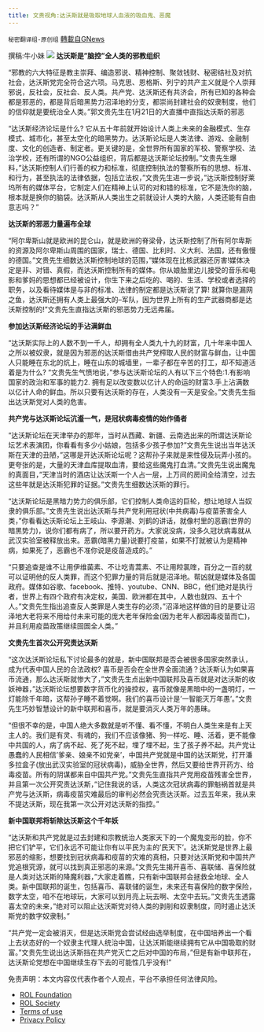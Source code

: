 ```yaml
---
title: 文贵视角:达沃斯就是吸取地球人血液的吸血鬼、恶魔
---
```

`秘密翻译组-原创组` [轉載自GNews](https://gnews.org/zh-hans/1896859/)

撰稿:牛小妹
![](https://assets.gnews.org/wp-content/uploads/2022/01/AZ-3.jpg)
**达沃斯是”脑控”全人类的邪教组织**

“邪教的六大特征是教主崇拜、编造邪说、精神控制、聚敛钱财、秘密结社及对抗社会，达沃斯党完全符合这六项。马克思、恩格斯、列宁的共产主义就是个人崇拜邪说，反社会，反社会、反人类。共产党、达沃斯还有共济会，所有已知的各种会都是邪恶的，都是背后暗黑势力沼泽地的分支，都崇尚封建社会的奴隶制度，他们的信仰就是要统治全人类。”郭文贵先生在1月21日的大直播中直指达沃斯的邪恶

“达沃斯经济论坛是什么? 它从五十年前就开始设计人类上未来的金融模式、生存模式、城市化，甚至太空化的暗黑势力。达沃斯论坛是人类法律、游戏、金融制度、文化的创造者、制定者。更关键的是，全世界所有国家的军校、警察学校、法治学校，还有所谓的NGO公益组织，背后都是达沃斯论坛控制。”文贵先生爆料，”达沃斯控制人们行善的权力和标准，彻底控制执法的警察所有的思想、标准、和行为，甚至执法的法律依据，包括立法权，”文贵先生进一步说，”达沃斯控制好莱坞所有的媒体平台，它制定人们在精神上认可的对和错的标准，它不是洗你的脑，根本就是换你的脑袋。达沃斯从人类出生之前就设计人类的大脑，人类还能有自由意志吗？”

**达沃斯的邪恶力量遍布全球**

“阿尔卑斯山就是欧洲的昆仑山，就是欧洲的脊梁骨，达沃斯控制了所有阿尔卑斯的资源及阿尔卑斯山周围的国家，瑞士、德国、比利时、义大利、法国，还有傲慢的德国。”文贵先生细数达沃斯控制地球的范围，”媒体现在比核武器还厉害!媒体决定是非、对错、真假，而达沃斯控制所有的媒体。你从娘胎里边儿接受的音乐和电影和爹妈的思想都已经被设计，你生下来之后吃的、喝的、生活、学校或者选择的职务，以及看待媒体是与非的标准、法律的制定都是达沃斯说了算! 就算你是漏网之鱼，达沃斯还拥有人类上最强大的–军队，因为世界上所有的生产武器商都是达沃斯控制的!”文贵先生直指达沃斯的邪恶势力无远弗届。

**参加达沃斯经济论坛的手沾满鲜血**

“达沃斯实际上的人数不到一千人，却拥有全人类九十九的财富，几十年来中国人之所以被奴隶，就是因为邪恶的达沃斯借由共产党榨取人民的财富与鲜血，让中国人只能睡在东北的炕上，睡在山东的城墙里，一辈子都在辛苦的打工，却不知道活着是为什么? “文贵先生气愤地说，”参与达沃斯论坛的人有以下三个特色:1.有影响国家的政治和军事的能力2. 拥有足以改变数以亿计人的命运的财富3.手上沾满数以亿计人命的鲜血。所以只要有达沃斯的存在，人类没有一天是安全。”文贵先生指出达沃斯党对人类的危害。

**共产党与达沃斯论坛沆瀣一气，是冠状病毒疫情的始作俑者**

“达沃斯论坛在天津举办的那年，当时从西藏、新疆、云南选出来的所谓达沃斯论坛艺术表演团，你看看有多少小姑娘，包括多少孩子参加?”文贵先生说出当年达沃斯在天津的丑陋，”这哪是开达沃斯论坛呢？这帮孙子来就是来性侵及玩弄小孩的。更夸张的是，大量的天津血库提取血清，要给这些魔鬼打血清。”文贵先生说出魔鬼的真面目，”天津当时的酒店让达沃斯一个人占一层，上万间的房间全给清空，过去这些年就是达沃斯犯罪的证据。”文贵先生细数达沃斯的罪行。

“达沃斯论坛是黑暗力势力的俱乐部，它们控制人类命运的巨轮，想让地球人当奴隶的俱乐部。”文贵先生说出达沃斯与共产党利用冠状(中共病毒)与疫苗荼害全人类，”你看看达沃斯论坛上王岐山、李源潮、刘鹤的讲话，就像村里的恶霸(世界的暗黑势力)，说你们都有病了，所以要开药方。大家说没病，没多久冠状病毒就从武汉实验室被释放出来。恶霸(暗黑力量)说要打疫苗，如果不打就被认为是精神病，如果死了，恶霸也不准你说是疫苗造成的。”

“只要追查是谁不让用伊维菌素、不让吃青蒿素、不让用羫氯喹，百分之一百的就可以证明他的反人类罪，而这个犯罪力量的背后就是沼泽地。帮凶就是媒体及各国政府。媒体如谷歌、facebook、推特、youtube、CNN、BBC，他们绝对是执行者，世界上有四个政府有决定权，美国、欧洲都在其中，人数也就四、五十个人。”文贵先生指出追查反人类罪是人类生存的必须，”沼泽地这样做的目的是要让沼泽地大老将来不用给付未来可能的庞大老年保险金(因为老年人都因毒疫苗而亡)，并且利用疫苗政策继续囹圄全人类。”

**文贵先生首次公开究责达沃斯**

“这次达沃斯论坛私下讨论最多的就是，新中国联邦是否会被很多国家突然承认，成为代表中国人民的合法政权? 喜币是否会在全世界全面流通？达沃斯认为如果喜币流通，那么达沃斯就惨大了，”文贵先生点出新中国联邦及喜币就是对达沃斯的收妖神器，”达沃斯论坛想要数字货币化的操控权，喜币就像是黑暗中的一盏明灯，一灯能除千年暗，这帮孙子睡不着觉啊。我们的喜币设计是’一智能灭万年愚’。”文贵先生巧妙智慧设计的新中联邦和喜币，就是要消灭人类万年的愚昧。

“但很不幸的是，中国人绝大多数就是听不懂、看不懂，不明白人类生来是有上天主人的。我们是有灵、有魂的，我们不应该像猪、狗一样吃、睡、活着，更不能像中共国的人，病了病不起、死了死不起，埋了埋不起，生了孩子养不起。共产党让愚蠢的人民相信’爹亲、娘亲不如党亲’，中国共产党就是中国的达沃斯党，打开潘多拉盒子(放出武汉实验室的冠状病毒)，威胁全世界，然后又要给世界开药方、给毒疫苗。所有的阴谋都来自中国共产党。”文贵先生直指共产党用疫苗残害全世界，并且第一次公开究责达沃斯，”记住我说的话，人类这次冠状病毒的罪魁祸首就是共产党与达沃斯，病毒疫苗灾难最后的审判必然会究责达沃斯。过去五年来，我从来不提达沃斯，现在我第一次公开对达沃斯的指控。”

**新中国联邦将斩除达沃斯这个千年妖**

“达沃斯和共产党就是过去封建和宗教统治人类家天下的一个魔鬼变形的脸，你不把它们铲平，它们永远不可能让你有以平民为主的’民天下’。达沃斯党是世界上最邪恶的缩影，想要找到冠状病毒和疫苗的灾难的真相，只要对达沃斯党和中国共产党追根究源，就可以找到真正邪恶的来源。”文贵先生揭开喜币、喜联储、喜保险就是人类对达沃斯的降魔利器，”大家走着瞧，只有新中国联邦会拯救全地球、全人类。新中国联邦的诞生，包括喜币、喜联储的诞生，未来还有喜保险的数字保险，数字太空，咱不在地球玩，大家可以到月亮上玩去啊、太空中去玩。”文贵先生透露喜太空的未来，”绝对可以阻止达沃斯党对待人类的剥削和奴隶制度，同时遏止达沃斯党的数字奴隶制。”

“共产党一定会被消灭，但是达沃斯党会尝试经由选举制度，在中国培养出一个看上去状态好的一个奴隶主代理人统治中国，让达沃斯能继续拥有它从中国吸取的财富。”文贵先生说出达沃斯挡在共产党灭亡之后对中国的布局，”但是有新中联邦在，达沃斯论党想在中国继续生存下去的可能性几乎没有!”

 

免责声明：本文内容仅代表作者个人观点，平台不承担任何法律风险。

- [ROL Foundation](https://rolfoundation.org/)
- [ROL Society](https://rolsociety.org/)
- [Terms of use](https://gnews.org/terms-of-use-3/)
- [Privacy Policy](https://gnews.org/privacy-policy/)
